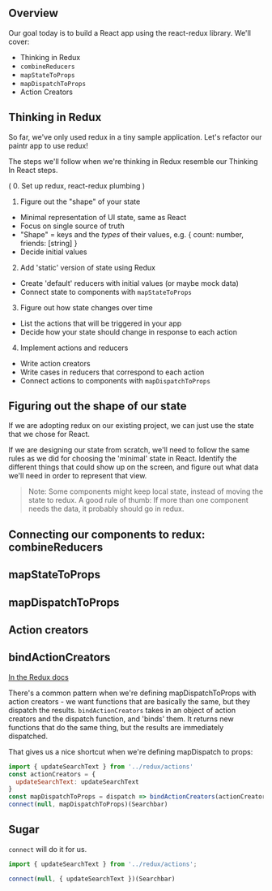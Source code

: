 ## Overview

Our goal today is to build a React app using the react-redux library. We'll cover:

- Thinking in Redux
- `combineReducers`
- `mapStateToProps`
- `mapDispatchToProps`
- Action Creators

## Thinking in Redux

So far, we've only used redux in a tiny sample application. Let's refactor our paintr app to use redux!

The steps we'll follow when we're thinking in Redux resemble our Thinking In React steps.

( 0. Set up redux, react-redux plumbing )

1. Figure out the "shape" of your state
  - Minimal representation of UI state, same as React
  - Focus on single source of truth
  - "Shape" = keys and the _types_ of their values, e.g. { count: number, friends: [string] }
  - Decide initial values
2. Add 'static' version of state using Redux
  - Create 'default' reducers with initial values (or maybe mock data)
  - Connect state to components with `mapStateToProps`
3. Figure out how state changes over time
  - List the actions that will be triggered in your app
  - Decide how your state should change in response to each action
4. Implement actions and reducers
  - Write action creators
  - Write cases in reducers that correspond to each action
  - Connect actions to components with `mapDispatchToProps`

## Figuring out the shape of our state

If we are adopting redux on our existing project, we can just use the state that we chose for React.

If we are designing our state from scratch, we'll need to follow the same rules as we did for choosing the 'minimal' state in React. Identify the different things that could show up on the screen, and figure out what data we'll need in order to represent that view.

> Note: Some components might keep local state, instead of moving the state to redux. A good rule of thumb: If more than one component needs the data, it probably should go in redux.

## Connecting our components to redux: combineReducers

## mapStateToProps

## mapDispatchToProps

## Action creators

## bindActionCreators

[In the Redux docs](https://redux.js.org/api/bindactioncreators)

There's a common pattern when we're defining mapDispatchToProps with action creators - we want functions that are basically the same, but they dispatch the results. `bindActionCreators` takes in an object of action creators and the dispatch function, and 'binds' them. It returns new functions that do the same thing, but the results are immediately dispatched.

That gives us a nice shortcut when we're defining mapDispatch to props:

```js
import { updateSearchText } from '../redux/actions'
const actionCreators = {
  updateSearchText: updateSearchText
}
const mapDispatchToProps = dispatch => bindActionCreators(actionCreators, dispatch);
connect(null, mapDispatchToProps)(Searchbar)
```

## Sugar

`connect` will do it for us.

```js
import { updateSearchText } from '../redux/actions';

connect(null, { updateSearchText })(Searchbar)
```
